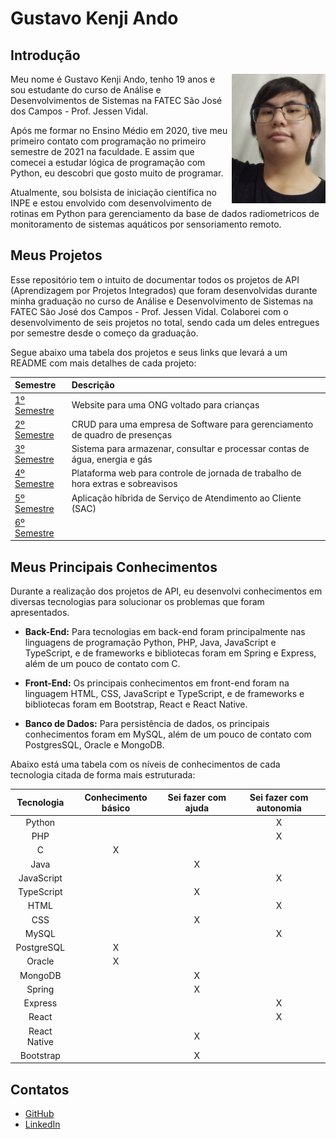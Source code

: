 # Gustavo Kenji Ando

## Introdução

<img align="right" src="./img/perfil.jpg" alt="Foto pessoal" width="150"/>

Meu nome é Gustavo Kenji Ando, tenho 19 anos e sou estudante do curso de Análise e Desenvolvimentos de Sistemas na FATEC São José dos Campos - Prof. Jessen Vidal.

Após me formar no Ensino Médio em 2020, tive meu primeiro contato com programação no primeiro semestre de 2021 na faculdade. E assim que comecei a estudar lógica de programação com Python, eu descobri que gosto muito de programar.

Atualmente, sou bolsista de iniciação científica no INPE e estou envolvido com desenvolvimento de rotinas em Python para gerenciamento da base de dados radiometricos de monitoramento de sistemas aquáticos por sensoriamento remoto.

## Meus Projetos

Esse repositório tem o intuito de documentar todos os projetos de API (Aprendizagem por Projetos Integrados) que foram desenvolvidas durante minha graduação no curso de Análise e Desenvolvimento de Sistemas na FATEC São José dos Campos - Prof. Jessen Vidal. Colaborei com o desenvolvimento de seis projetos no total, sendo cada um deles entregues por semestre desde o começo da graduação.

Segue abaixo uma tabela dos projetos e seus links que levará a um README com mais detalhes de cada projeto:

| Semestre | Descrição |
| :---| :--- |
| [1º Semestre](./1-semestre/README.md) | Website para uma ONG voltado para crianças |
| [2º Semestre](./2-semestre/README.md) | CRUD para uma empresa de Software para gerenciamento de quadro de presenças |
| [3º Semestre](./3-semestre/README.md) | Sistema para armazenar, consultar e processar contas de água, energia e gás |
| [4º Semestre](./4-semestre/README.md) | Plataforma web para controle de jornada de trabalho de hora extras e sobreavisos |
| [5º Semestre](./5-semestre/README.md) | Aplicação híbrida de Serviço de Atendimento ao Cliente (SAC) |
| [6º Semestre](./6-semestre/README.md) | |

## Meus Principais Conhecimentos

Durante a realização dos projetos de API, eu desenvolvi conhecimentos em diversas tecnologias para solucionar os problemas que foram apresentados.

* **Back-End:** Para tecnologias em back-end foram principalmente nas linguagens de programação Python, PHP, Java, JavaScript e TypeScript, e de frameworks e bibliotecas foram em Spring e Express, além de um pouco de contato com C.

* **Front-End:** Os principais conhecimentos em front-end foram na linguagem HTML, CSS, JavaScript e TypeScript, e de frameworks e bibliotecas foram em Bootstrap, React e React Native.

* **Banco de Dados:** Para persistência de dados, os principais conhecimentos foram em MySQL, além de um pouco de contato com PostgresSQL, Oracle e MongoDB.

Abaixo está uma tabela com os níveis de conhecimentos de cada tecnologia citada de forma mais estruturada: 

| Tecnologia | Conhecimento básico | Sei fazer com ajuda | Sei fazer com autonomia |
| :---:| :---: | :---: | :---: |
| Python | | | X |
| PHP | |  | X |
| C | X | | |
| Java | | X |  |
| JavaScript | | | X |
| TypeScript | | X | |
| HTML | | | X |
| CSS | | X | |
| MySQL | | | X |
| PostgreSQL | X | | |
| Oracle | X | | |
| MongoDB | | X | |
| Spring | | X | |
| Express | | | X |
| React | | | X |
| React Native | | X | |
| Bootstrap | | X | |

## Contatos
* [GitHub](https://www.github.com/GustavoAndo)
* [LinkedIn](https://www.linkedin.com/in/gustavo-ando-054414209/)
